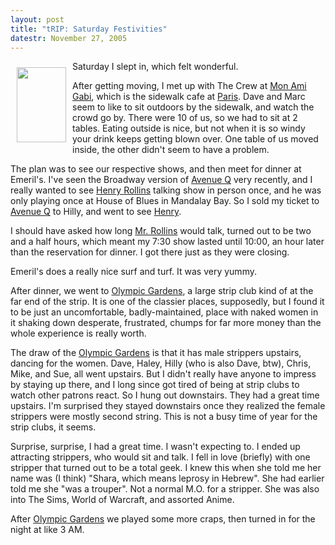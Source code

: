 ```yaml
---
layout: post
title: "tRIP: Saturday Festivities"
datestr: November 27, 2005
---
```

<a href="http://www.munged.org/saga/pix/vegaseiffeltower.html" onclick="window.open('http://www.munged.org/saga/pix/vegaseiffeltower.html','popup','width=426,height=640,scrollbars=no,resizable=no,toolbar=no,directories=no,location=no,menubar=no,status=no,left=0,top=0'); return false"><img src="http://www.munged.org/saga/pix/vegaseiffeltower-thumb.jpeg" width="79" height="120" border="0" vspace="10" hspace="10" align="left" /></a>

Saturday I slept in, which felt <span class="reallyreally">wonderful</span>.

After getting moving, I met up with The Crew at <a href="http://www.caesars.com/Paris/LasVegas/Dining/FineDining/MonAmiGabi.htm">Mon Ami Gabi</a>, which is the sidewalk cafe at <a href="http://www.caesars.com/paris/lasvegas/">Paris</a>.  Dave and Marc seem to like to sit outdoors by the sidewalk, and watch the crowd go by.  There were 10 of us, so we had to sit at 2 tables.  Eating outside is nice, but not when it is so windy your drink keeps getting blown over.  One table of us moved inside, the other didn't seem to have a problem.

The plan was to see our respective shows, and then meet for dinner at Emeril's.  I've seen the Broadway version of <a href="http://www.avenueq.com/">Avenue Q</a> very recently, and I really wanted to see <a href="http://www.henryrollins.com">Henry Rollins</a> talking show in person once, and he was only playing once at House of Blues in Mandalay Bay.  So I sold my ticket to <a href="http://www.avenueq.com/">Avenue Q</a> to Hilly, and went to see <a href="http://www.henryrollins.com">Henry</a>.

I should have asked how long <a href="http://www.henryrollins.com">Mr. Rollins</a> would talk, turned out to be two and a half hours, which meant my 7:30 show lasted until 10:00, an hour later than the reservation for dinner.  I got there just as they were closing.

Emeril's does a really nice surf and turf.  It was very yummy.

After dinner, we went to <a href="http://www.ogvegas.com/">Olympic Gardens</a>, a large strip club kind of at the far end of the strip.  It is one of the classier places, supposedly, but I found it to be just an uncomfortable, badly-maintained, place with naked women in it shaking down desperate, frustrated, chumps for far more money than the whole experience is really worth.

The draw of the <a href="http://www.ogvegas.com/">Olympic Gardens</a> is that it has male strippers upstairs, dancing for the women.  Dave, Haley, Hilly (who is also Dave, btw), Chris, Mike, and Sue, all went upstairs.  But I didn't really have anyone to impress by staying up there, and I long since got tired of being at strip clubs to watch other patrons react.  So I hung out downstairs.  They had a great time upstairs.  I'm surprised they stayed downstairs once they realized the female strippers were mostly second string.  This is not a busy time of year for the strip clubs, it seems.

Surprise, surprise, I had a great time.  I wasn't expecting to.  I ended up attracting strippers, who would sit and talk.  I fell in love (briefly) with one stripper that turned out to be a total geek.  I knew this when she told me her name was (I think) "Shara, which means leprosy in Hebrew".  She had earlier told me she "was a trouper".  Not a normal M.O. for a stripper.  She was also into The Sims, World of Warcraft, and assorted Anime.

After <a href="http://www.ogvegas.com/">Olympic Gardens</a> we played some more craps, then turned in for the night at like 3 AM.

